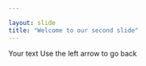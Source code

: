 ```yaml
---

layout: slide 
title: "Welcome to our second slide"
---
```

Your text 
Use the left arrow to go back 
